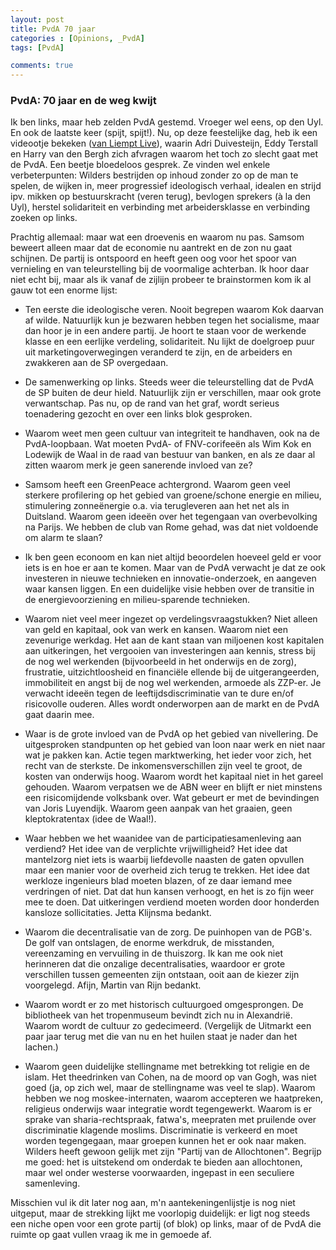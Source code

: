 ```yaml
---
layout: post
title: PvdA 70 jaar
categories : [Opinions, _PvdA]
tags: [PvdA]

comments: true
---
```


### PvdA: 70 jaar en de weg kwijt

Ik ben links, maar heb zelden PvdA gestemd. Vroeger wel eens, op den Uyl. En ook de laatste keer (spijt, spijt!). Nu, op deze feestelijke dag, heb ik een videootje bekeken 
([van Liempt Live](http://www.rtlz.nl/tv/laatste-videos/pvda-krasse-knar-broze-bejaarde)), waarin Adri Duivesteijn, Eddy Terstall en Harry van den Bergh zich afvragen waarom het toch zo slecht gaat met de PvdA. Een beetje bloedeloos gesprek. Ze vinden wel enkele verbeterpunten: Wilders bestrijden op inhoud zonder zo op de man te spelen, de wijken in, meer progressief ideologisch verhaal, idealen en strijd ipv. mikken op bestuurskracht (veren terug), bevlogen sprekers (à la den Uyl), herstel solidariteit en verbinding met arbeidersklasse en verbinding zoeken op links.

Prachtig allemaal: maar wat een droevenis en waarom nu pas. Samsom beweert alleen maar dat de economie nu aantrekt en de zon nu gaat schijnen.  De partij is ontspoord en heeft geen oog voor het spoor van vernieling en  van teleurstelling bij de voormalige achterban. Ik hoor daar niet echt bij, maar als ik vanaf de zijlijn probeer te brainstormen kom ik al gauw tot een enorme lijst:  

* Ten eerste die ideologische veren. Nooit begrepen waarom Kok daarvan af wilde. Natuurlijk kun je bezwaren hebben tegen het socialisme, maar dan hoor je in een andere partij. Je hoort te staan voor de werkende klasse en een eerlijke verdeling, solidariteit. Nu lijkt de doelgroep puur uit marketingoverwegingen veranderd te zijn, en de arbeiders en zwakkeren aan de SP overgedaan.

* De samenwerking op links. Steeds weer die teleurstelling dat de PvdA de SP buiten de deur hield. Natuurlijk zijn er verschillen, maar ook grote verwantschap. Pas nu, op de rand van het graf, wordt serieus toenadering gezocht en over een links blok gesproken.

* Waarom weet men geen cultuur van integriteit te handhaven, ook na de PvdA-loopbaan. Wat moeten PvdA- of FNV-corifeeën als Wim Kok en Lodewijk de Waal in de raad van bestuur van banken, en als ze daar al zitten waarom merk je geen sanerende invloed van ze?

* Samsom heeft een GreenPeace achtergrond. Waarom geen veel sterkere profilering op het gebied van groene/schone energie en milieu, stimulering zonneënergie o.a. via terugleveren aan het net als in Duitsland. Waarom geen ideeën over het tegengaan van overbevolking na Parijs. We hebben de club van Rome gehad, was dat niet voldoende om alarm te slaan?

* Ik ben geen econoom en kan niet altijd beoordelen hoeveel geld er voor iets is en hoe er aan te komen. Maar van de PvdA verwacht je dat ze ook investeren in nieuwe technieken en innovatie-onderzoek, en aangeven waar kansen liggen. En een duidelijke visie hebben over de transitie in de energievoorziening en milieu-sparende technieken.

* Waarom niet veel meer ingezet op verdelingsvraagstukken? Niet alleen van geld en kapitaal, ook van werk en kansen. Waarom niet een zevenurige werkdag. Het aan de kant staan van miljoenen kost kapitalen aan uitkeringen, het vergooien van investeringen aan kennis, stress bij de nog wel werkenden (bijvoorbeeld in het onderwijs en de zorg), frustratie, uitzichtloosheid en financiële ellende bij de uitgerangeerden, immobiliteit en angst bij de nog wel werkenden, armoede als ZZP-er. Je verwacht ideeën tegen de leeftijdsdiscriminatie van te dure en/of risicovolle ouderen. Alles wordt onderworpen aan de markt en de PvdA gaat daarin mee.

* Waar is de grote invloed van de PvdA op het gebied van nivellering. De uitgesproken standpunten op het gebied van loon naar werk en niet naar wat je pakken kan. Actie tegen marktwerking, het ieder voor zich, het recht van de sterkste. De inkomensverschillen zijn veel te groot, de kosten van onderwijs hoog. Waarom wordt het kapitaal niet in het gareel gehouden. Waarom verpatsen we de ABN weer en blijft er niet minstens een risicomijdende volksbank over. Wat gebeurt er met de bevindingen van Joris Luyendijk. Waarom geen aanpak van het graaien, geen kleptokratentax (idee de Waal!).

* Waar hebben we het waanidee van de participatiesamenleving aan verdiend? Het idee van de verplichte vrijwilligheid? Het idee dat mantelzorg niet iets is waarbij liefdevolle naasten de gaten opvullen maar een manier voor de overheid zich terug te trekken. Het idee dat werkloze ingenieurs blad moeten blazen, of ze daar iemand mee verdringen of niet. Dat dat hun kansen verhoogt, en het is zo fijn weer mee te doen. Dat uitkeringen verdiend moeten worden door honderden kansloze sollicitaties. Jetta Klijnsma bedankt.

* Waarom die decentralisatie van de zorg. De puinhopen van de PGB's. De golf van ontslagen, de enorme werkdruk, de misstanden, vereenzaming en vervuiling in de thuiszorg. Ik kan me ook niet herinneren dat die onzalige decentralisaties, waardoor er grote verschillen tussen gemeenten zijn ontstaan, ooit aan de kiezer zijn voorgelegd. Afijn, Martin van Rijn bedankt.

* Waarom wordt er zo met historisch cultuurgoed omgesprongen. De bibliotheek van het tropenmuseum bevindt zich nu in Alexandrië. Waarom wordt de cultuur zo gedecimeerd. (Vergelijk de Uitmarkt een paar jaar terug met die van nu en het huilen staat je nader dan het lachen.)

* Waarom geen duidelijke stellingname met betrekking tot religie en de islam. Het theedrinken van Cohen, na de moord op van Gogh, was niet goed (ja, op zich wel, maar de stellingname was veel te slap). Waarom hebben we nog moskee-internaten, waarom accepteren we haatpreken, religieus onderwijs waar integratie wordt tegengewerkt. Waarom is er sprake van sharia-rechtspraak, fatwa's, meepraten met pruilende over discriminatie klagende moslims. Discriminatie is verkeerd en moet worden tegengegaan, maar groepen kunnen het er ook naar maken. Wilders heeft gewoon gelijk met zijn "Partij van de Allochtonen". Begrijp me goed: het is uitstekend om onderdak te bieden aan allochtonen, maar wel onder westerse voorwaarden, ingepast in een seculiere samenleving. 

Misschien vul ik dit later nog aan, m'n aantekeningenlijstje is nog niet uitgeput, maar de strekking lijkt me voorlopig duidelijk: er ligt nog steeds een niche open voor een grote partij (of blok) op links, maar of de PvdA die ruimte op gaat vullen vraag ik me in gemoede af. 
